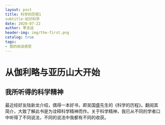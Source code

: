 ```yaml
---
layout: post
title: 科学的历程1
subtitle:初识科学
date: 2020-07-22
author: 李志远
header-img: img/the-first.png
catalog: true
tags:
- 我的阅读感受
---
```

# 从伽利略与亚历山大开始
## 我所听得的科学精神
最近经好友陆新龙介绍，偶得一本好书，即吴国盛先生的《科学的历程》。翻阅其简介，大致了解此书是为诠释科学精神而作。关于科学精神，我已从不同的学者口中听得了不同说法，不同的说法中我都有不同的收获。
